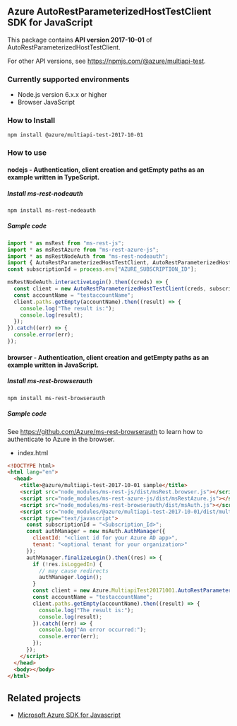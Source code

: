 ## Azure AutoRestParameterizedHostTestClient SDK for JavaScript

This package contains **API version 2017-10-01** of AutoRestParameterizedHostTestClient.

For other API versions, see https://npmjs.com/@azure/multiapi-test.

### Currently supported environments

- Node.js version 6.x.x or higher
- Browser JavaScript

### How to Install

```
npm install @azure/multiapi-test-2017-10-01
```

### How to use

#### nodejs - Authentication, client creation and getEmpty paths as an example written in TypeScript.

##### Install ms-rest-nodeauth

```
npm install ms-rest-nodeauth
```

##### Sample code

```ts
import * as msRest from "ms-rest-js";
import * as msRestAzure from "ms-rest-azure-js";
import * as msRestNodeAuth from "ms-rest-nodeauth";
import { AutoRestParameterizedHostTestClient, AutoRestParameterizedHostTestModels, AutoRestParameterizedHostTestMappers } from "@azure/multiapi-test-2017-10-01";
const subscriptionId = process.env["AZURE_SUBSCRIPTION_ID"];

msRestNodeAuth.interactiveLogin().then((creds) => {
  const client = new AutoRestParameterizedHostTestClient(creds, subscriptionId);
  const accountName = "testaccountName";
  client.paths.getEmpty(accountName).then((result) => {
    console.log("The result is:");
    console.log(result);
  });
}).catch((err) => {
  console.error(err);
});
```

#### browser - Authentication, client creation and getEmpty paths as an example written in JavaScript.

##### Install ms-rest-browserauth

```
npm install ms-rest-browserauth
```

##### Sample code

See https://github.com/Azure/ms-rest-browserauth to learn how to authenticate to Azure in the browser.

- index.html
```html
<!DOCTYPE html>
<html lang="en">
  <head>
    <title>@azure/multiapi-test-2017-10-01 sample</title>
    <script src="node_modules/ms-rest-js/dist/msRest.browser.js"></script>
    <script src="node_modules/ms-rest-azure-js/dist/msRestAzure.js"></script>
    <script src="node_modules/ms-rest-browserauth/dist/msAuth.js"></script>
    <script src="node_modules/@azure/multiapi-test-2017-10-01/dist/multiapi-test-2017-10-01.js"></script>
    <script type="text/javascript">
      const subscriptionId = "<Subscription_Id>";
      const authManager = new msAuth.AuthManager({
        clientId: "<client id for your Azure AD app>",
        tenant: "<optional tenant for your organization>"
      });
      authManager.finalizeLogin().then((res) => {
        if (!res.isLoggedIn) {
          // may cause redirects
          authManager.login();
        }
        const client = new Azure.MultiapiTest20171001.AutoRestParameterizedHostTestClient(res.creds, subscriptionId);
        const accountName = "testaccountName";
        client.paths.getEmpty(accountName).then((result) => {
          console.log("The result is:");
          console.log(result);
        }).catch((err) => {
          console.log("An error occurred:");
          console.error(err);
        });
      });
    </script>
  </head>
  <body></body>
</html>
```

## Related projects

- [Microsoft Azure SDK for Javascript](https://github.com/Azure/azure-sdk-for-js)
